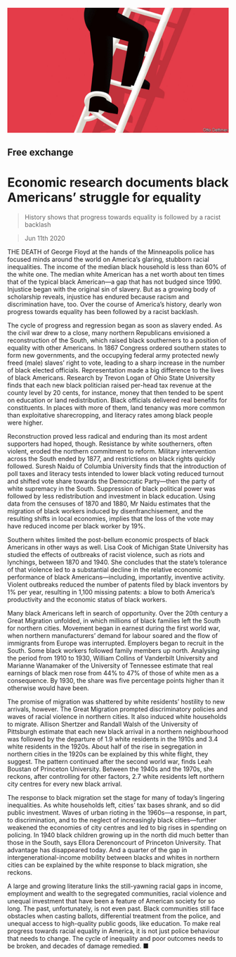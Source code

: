 ![](./images/20200613_FND000_0.jpg)

## Free exchange

# Economic research documents black Americans’ struggle for equality

> History shows that progress towards equality is followed by a racist backlash

> Jun 11th 2020

THE DEATH of George Floyd at the hands of the Minneapolis police has focused minds around the world on America’s glaring, stubborn racial inequalities. The income of the median black household is less than 60% of the white one. The median white American has a net worth about ten times that of the typical black American—a gap that has not budged since 1990. Injustice began with the original sin of slavery. But as a growing body of scholarship reveals, injustice has endured because racism and discrimination have, too. Over the course of America’s history, dearly won progress towards equality has been followed by a racist backlash.

The cycle of progress and regression began as soon as slavery ended. As the civil war drew to a close, many northern Republicans envisioned a reconstruction of the South, which raised black southerners to a position of equality with other Americans. In 1867 Congress ordered southern states to form new governments, and the occupying federal army protected newly freed (male) slaves’ right to vote, leading to a sharp increase in the number of black elected officials. Representation made a big difference to the lives of black Americans. Research by Trevon Logan of Ohio State University finds that each new black politician raised per-head tax revenue at the county level by 20 cents, for instance, money that then tended to be spent on education or land redistribution. Black officials delivered real benefits for constituents. In places with more of them, land tenancy was more common than exploitative sharecropping, and literacy rates among black people were higher.

Reconstruction proved less radical and enduring than its most ardent supporters had hoped, though. Resistance by white southerners, often violent, eroded the northern commitment to reform. Military intervention across the South ended by 1877, and restrictions on black rights quickly followed. Suresh Naidu of Columbia University finds that the introduction of poll taxes and literacy tests intended to lower black voting reduced turnout and shifted vote share towards the Democratic Party—then the party of white supremacy in the South. Suppression of black political power was followed by less redistribution and investment in black education. Using data from the censuses of 1870 and 1880, Mr Naidu estimates that the migration of black workers induced by disenfranchisement, and the resulting shifts in local economies, implies that the loss of the vote may have reduced income per black worker by 19%.



Southern whites limited the post-bellum economic prospects of black Americans in other ways as well. Lisa Cook of Michigan State University has studied the effects of outbreaks of racist violence, such as riots and lynchings, between 1870 and 1940. She concludes that the state’s tolerance of that violence led to a substantial decline in the relative economic performance of black Americans—including, importantly, inventive activity. Violent outbreaks reduced the number of patents filed by black inventors by 1% per year, resulting in 1,100 missing patents: a blow to both America’s productivity and the economic status of black workers.

Many black Americans left in search of opportunity. Over the 20th century a Great Migration unfolded, in which millions of black families left the South for northern cities. Movement began in earnest during the first world war, when northern manufacturers’ demand for labour soared and the flow of immigrants from Europe was interrupted. Employers began to recruit in the South. Some black workers followed family members up north. Analysing the period from 1910 to 1930, William Collins of Vanderbilt University and Marianne Wanamaker of the University of Tennessee estimate that real earnings of black men rose from 44% to 47% of those of white men as a consequence. By 1930, the share was five percentage points higher than it otherwise would have been.

The promise of migration was shattered by white residents’ hostility to new arrivals, however. The Great Migration prompted discriminatory policies and waves of racial violence in northern cities. It also induced white households to migrate. Allison Shertzer and Randall Walsh of the University of Pittsburgh estimate that each new black arrival in a northern neighbourhood was followed by the departure of 1.9 white residents in the 1910s and 3.4 white residents in the 1920s. About half of the rise in segregation in northern cities in the 1920s can be explained by this white flight, they suggest. The pattern continued after the second world war, finds Leah Boustan of Princeton University. Between the 1940s and the 1970s, she reckons, after controlling for other factors, 2.7 white residents left northern city centres for every new black arrival.

The response to black migration set the stage for many of today’s lingering inequalities. As white households left, cities’ tax bases shrank, and so did public investment. Waves of urban rioting in the 1960s—a response, in part, to discrimination, and to the neglect of increasingly black cities—further weakened the economies of city centres and led to big rises in spending on policing. In 1940 black children growing up in the north did much better than those in the South, says Ellora Derenoncourt of Princeton University. That advantage has disappeared today. And a quarter of the gap in intergenerational-income mobility between blacks and whites in northern cities can be explained by the white response to black migration, she reckons.

A large and growing literature links the still-yawning racial gaps in income, employment and wealth to the segregated communities, racial violence and unequal investment that have been a feature of American society for so long. The past, unfortunately, is not even past. Black communities still face obstacles when casting ballots, differential treatment from the police, and unequal access to high-quality public goods, like education. To make real progress towards racial equality in America, it is not just police behaviour that needs to change. The cycle of inequality and poor outcomes needs to be broken, and decades of damage remedied. ■